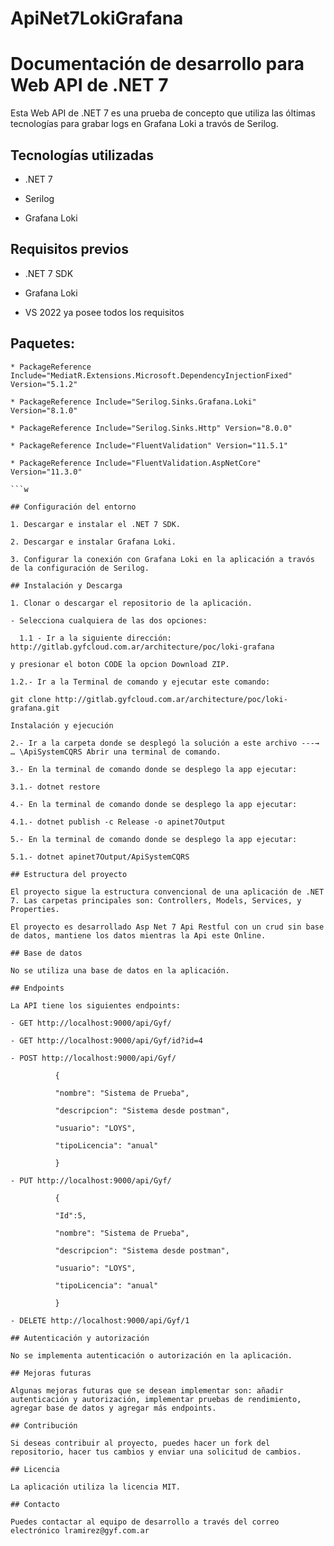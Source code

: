 # ApiNet7LokiGrafana

# Documentación de desarrollo para Web API de .NET 7

Esta Web API de .NET 7 es una prueba de concepto que utiliza las óltimas tecnologías para grabar logs en Grafana Loki a travós de Serilog.

## Tecnologías utilizadas

- .NET 7

- Serilog

- Grafana Loki

## Requisitos previos

- .NET 7 SDK

- Grafana Loki

- VS 2022 ya posee todos los requisitos

## Paquetes:

```
* PackageReference Include="MediatR.Extensions.Microsoft.DependencyInjectionFixed" Version="5.1.2"

```

```
* PackageReference Include="Serilog.Sinks.Grafana.Loki" Version="8.1.0"

```

```
* PackageReference Include="Serilog.Sinks.Http" Version="8.0.0"

```

```
* PackageReference Include="FluentValidation" Version="11.5.1"

```

````
* PackageReference Include="FluentValidation.AspNetCore" Version="11.3.0"

```w

## Configuración del entorno

1. Descargar e instalar el .NET 7 SDK.

2. Descargar e instalar Grafana Loki.

3. Configurar la conexión con Grafana Loki en la aplicación a travós de la configuración de Serilog.

## Instalación y Descarga

1. Clonar o descargar el repositorio de la aplicación.

- Selecciona cualquiera de las dos opciones:

  1.1 - Ir a la siguiente dirección: http://gitlab.gyfcloud.com.ar/architecture/poc/loki-grafana

y presionar el boton CODE la opcion Download ZIP.

1.2.- Ir a la Terminal de comando y ejecutar este comando:

git clone http://gitlab.gyfcloud.com.ar/architecture/poc/loki-grafana.git

Instalación y ejecución

2.- Ir a la carpeta donde se desplegó la solución a este archivo ---→ … \ApiSystemCQRS Abrir una terminal de comando.

3.- En la terminal de comando donde se desplego la app ejecutar:

3.1.- dotnet restore

4.- En la terminal de comando donde se desplego la app ejecutar:

4.1.- dotnet publish -c Release -o apinet7Output

5.- En la terminal de comando donde se desplego la app ejecutar:

5.1.- dotnet apinet7Output/ApiSystemCQRS

## Estructura del proyecto

El proyecto sigue la estructura convencional de una aplicación de .NET 7. Las carpetas principales son: Controllers, Models, Services, y Properties.

El proyecto es desarrollado Asp Net 7 Api Restful con un crud sin base de datos, mantiene los datos mientras la Api este Online.

## Base de datos

No se utiliza una base de datos en la aplicación.

## Endpoints

La API tiene los siguientes endpoints:

- GET http://localhost:9000/api/Gyf/

- GET http://localhost:9000/api/Gyf/id?id=4

- POST http://localhost:9000/api/Gyf/

          {

          "nombre": "Sistema de Prueba",

          "descripcion": "Sistema desde postman",

          "usuario": "LOYS",

          "tipoLicencia": "anual"

          }

- PUT http://localhost:9000/api/Gyf/

          {

          "Id":5,

          "nombre": "Sistema de Prueba",

          "descripcion": "Sistema desde postman",

          "usuario": "LOYS",

          "tipoLicencia": "anual"

          }

- DELETE http://localhost:9000/api/Gyf/1

## Autenticación y autorización

No se implementa autenticación o autorización en la aplicación.

## Mejoras futuras

Algunas mejoras futuras que se desean implementar son: añadir autenticación y autorización, implementar pruebas de rendimiento, agregar base de datos y agregar más endpoints.

## Contribución

Si deseas contribuir al proyecto, puedes hacer un fork del repositorio, hacer tus cambios y enviar una solicitud de cambios.

## Licencia

La aplicación utiliza la licencia MIT.

## Contacto

Puedes contactar al equipo de desarrollo a través del correo electrónico lramirez@gyf.com.ar
````
